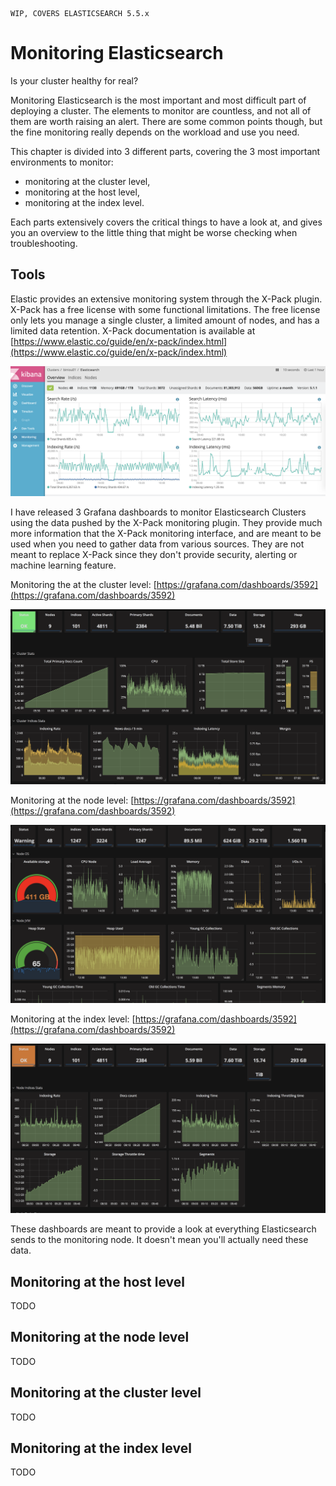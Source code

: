 ```
WIP, COVERS ELASTICSEARCH 5.5.x
```

# Monitoring Elasticsearch

Is your cluster healthy for real?

Monitoring Elasticsearch is the most important and most difficult part of deploying a cluster. The elements to monitor are countless, and not all of them are worth raising an alert. There are some common points though, but the fine monitoring really depends on the workload and use you need.

This chapter is divided into 3 different parts, covering the 3 most important environments to monitor:

* monitoring at the cluster level,
* monitoring at the host level,
* monitoring at the index level.

Each parts extensively covers the critical things to have a look at, and gives you an overview to the little thing that might be worse checking when troubleshooting.

## Tools

Elastic provides an extensive monitoring system through the X-Pack plugin. X-Pack has a free license with some functional limitations. The free license only lets you manage a single cluster, a limited amount of nodes, and has a limited data retention. X-Pack documentation is available at [https://www.elastic.co/guide/en/x-pack/index.html](https://www.elastic.co/guide/en/x-pack/index.html)

![](images/006-monitoring-es/image7.png)

I have released 3 Grafana dashboards to monitor Elasticsearch Clusters using the data pushed by the X-Pack monitoring plugin. They provide much more information that the X-Pack monitoring interface, and are meant to be used when you need to gather data from various sources. They are not meant to replace X-Pack since they don't provide security, alerting or machine learning feature.

Monitoring the at the cluster level: [https://grafana.com/dashboards/3592](https://grafana.com/dashboards/3592)

![](images/006-monitoring-es/image8.png)

Monitoring at the node level: [https://grafana.com/dashboards/3592](https://grafana.com/dashboards/3592)

![](images/006-monitoring-es/image9.png)

Monitoring at the index level: [https://grafana.com/dashboards/3592](https://grafana.com/dashboards/3592)

![](images/006-monitoring-es/image10.png)

These dashboards are meant to provide a look at everything Elasticsearch sends to the monitoring node. It doesn't mean you'll actually need these data.

## Monitoring at the host level

TODO

## Monitoring at the node level

TODO

## Monitoring at the cluster level

TODO

## Monitoring at the index level

TODO
